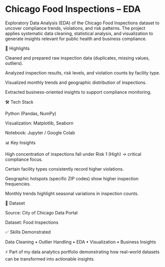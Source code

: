 # Chicago Food Inspections – EDA

Exploratory Data Analysis (EDA) of the Chicago Food Inspections dataset to uncover compliance trends, violations, and risk patterns. The project applies systematic data cleaning, statistical analysis, and visualization to generate insights relevant for public health and business compliance.

🔎 Highlights

Cleaned and prepared raw inspection data (duplicates, missing values, outliers).

Analyzed inspection results, risk levels, and violation counts by facility type.

Visualized monthly trends and geographic distribution of inspections.

Extracted business-oriented insights to support compliance monitoring.

🛠 Tech Stack

Python (Pandas, NumPy)

Visualization: Matplotlib, Seaborn

Notebook: Jupyter / Google Colab

📊 Key Insights

High concentration of inspections fall under Risk 1 (High) → critical compliance focus.

Certain facility types consistently record higher violations.

Geographic hotspots (specific ZIP codes) show higher inspection frequencies.

Monthly trends highlight seasonal variations in inspection counts.

📂 Dataset

Source: City of Chicago Data Portal

Dataset: Food Inspections

✅ Skills Demonstrated

Data Cleaning • Outlier Handling • EDA • Visualization • Business Insights

⚡ Part of my data analytics portfolio demonstrating how real-world datasets can be transformed into actionable insights.
